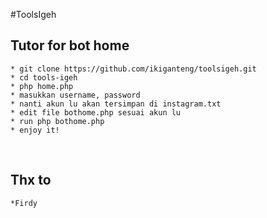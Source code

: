 #ToolsIgeh

## Tutor for bot home
	* git clone https://github.com/ikiganteng/toolsigeh.git
	* cd tools-igeh
	* php home.php
	* masukkan username, password
  	* nanti akun lu akan tersimpan di instagram.txt
	* edit file bothome.php sesuai akun lu
  	* run php bothome.php
	* enjoy it!
<br/>

## Thx to
	*Firdy

